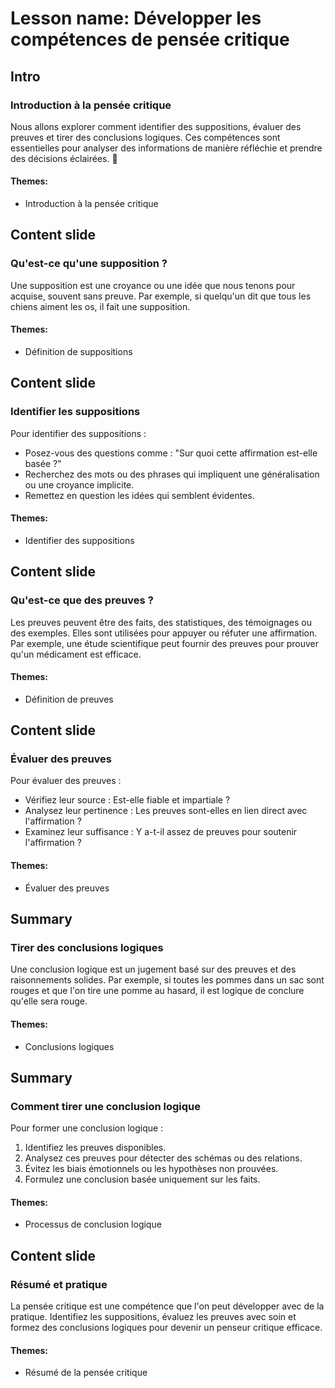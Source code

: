 # Lesson name: Développer les compétences de pensée critique

## Intro

### Introduction à la pensée critique

Nous allons explorer comment identifier des suppositions, évaluer des preuves et tirer des conclusions logiques. Ces compétences sont essentielles pour analyser des informations de manière réfléchie et prendre des décisions éclairées. 🌟

#### **Themes:**
- Introduction à la pensée critique

## Content slide

### Qu'est-ce qu'une supposition ?

Une supposition est une croyance ou une idée que nous tenons pour acquise, souvent sans preuve. Par exemple, si quelqu'un dit que tous les chiens aiment les os, il fait une supposition.

#### **Themes:**
- Définition de suppositions

## Content slide

### Identifier les suppositions

Pour identifier des suppositions :
- Posez-vous des questions comme : "Sur quoi cette affirmation est-elle basée ?"
- Recherchez des mots ou des phrases qui impliquent une généralisation ou une croyance implicite.
- Remettez en question les idées qui semblent évidentes.

#### **Themes:**
- Identifier des suppositions

## Content slide

### Qu'est-ce que des preuves ?

Les preuves peuvent être des faits, des statistiques, des témoignages ou des exemples. Elles sont utilisées pour appuyer ou réfuter une affirmation. Par exemple, une étude scientifique peut fournir des preuves pour prouver qu'un médicament est efficace.

#### **Themes:**
- Définition de preuves

## Content slide

### Évaluer des preuves

Pour évaluer des preuves :
- Vérifiez leur source : Est-elle fiable et impartiale ?
- Analysez leur pertinence : Les preuves sont-elles en lien direct avec l'affirmation ?
- Examinez leur suffisance : Y a-t-il assez de preuves pour soutenir l'affirmation ?

#### **Themes:**
- Évaluer des preuves

## Summary

### Tirer des conclusions logiques

Une conclusion logique est un jugement basé sur des preuves et des raisonnements solides. Par exemple, si toutes les pommes dans un sac sont rouges et que l'on tire une pomme au hasard, il est logique de conclure qu'elle sera rouge.

#### **Themes:**
- Conclusions logiques

## Summary

### Comment tirer une conclusion logique

Pour former une conclusion logique :
1. Identifiez les preuves disponibles.
2. Analysez ces preuves pour détecter des schémas ou des relations.
3. Évitez les biais émotionnels ou les hypothèses non prouvées.
4. Formulez une conclusion basée uniquement sur les faits.

#### **Themes:**
- Processus de conclusion logique

## Content slide

### Résumé et pratique

La pensée critique est une compétence que l'on peut développer avec de la pratique. Identifiez les suppositions, évaluez les preuves avec soin et formez des conclusions logiques pour devenir un penseur critique efficace.

#### **Themes:**
- Résumé de la pensée critique
